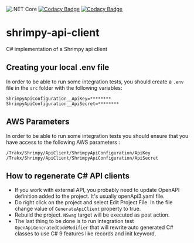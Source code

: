 ![.NET Core](https://github.com/trakx/shrimpy-api-client/workflows/.NET%20Core/badge.svg)
[![Codacy Badge](https://app.codacy.com/project/badge/Grade/435670815af049dc879feaa3cfd7cc81)](https://www.codacy.com/gh/trakx/shrimpy-api-client/dashboard?utm_source=github.com&amp;utm_medium=referral&amp;utm_content=trakx/shrimpy-api-client&amp;utm_campaign=Badge_Grade) 
[![Codacy Badge](https://app.codacy.com/project/badge/Coverage/435670815af049dc879feaa3cfd7cc81)](https://www.codacy.com/gh/trakx/shrimpy-api-client/dashboard?utm_source=github.com&utm_medium=referral&utm_content=trakx/shrimpy-api-client&utm_campaign=Badge_Coverage)

# shrimpy-api-client
C# implementation of a Shrimpy api client

## Creating your local .env file
In order to be able to run some integration tests, you should create a `.env` file in the `src` folder with the following variables:
```secretsEnvVariables
ShrimpyApiConfiguration__ApiKey=********
ShrimpyApiConfiguration__ApiSecret=********
```

## AWS Parameters
In order to be able to run some integration tests you should ensure that you have access to the following AWS parameters :
```awsParams
/Trakx/Shrimpy/ApiClient/ShrimpyApiConfiguration/ApiKey
/Trakx/Shrimpy/ApiClient/ShrimpyApiConfiguration/ApiSecret
```

## How to regenerate C# API clients

-   If you work with external API, you probably need to update OpenAPI definition added to the project. It's usually openApi3.yaml file.
-   Do right click on the project and select Edit Project File. In the file change value of `GenerateApiClient` property to true.
-   Rebuild the project. `NSwag` target will be executed as post action.
-   The last thing to be done is to run integration test `OpenApiGeneratedCodeModifier` that will rewrite auto generated C# classes to use C# 9 features like records and init keyword.
